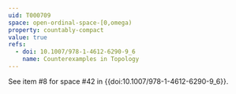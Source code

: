```yaml
---
uid: T000709
space: open-ordinal-space-[0,omega)
property: countably-compact
value: true
refs:
  - doi: 10.1007/978-1-4612-6290-9_6
    name: Counterexamples in Topology
---
```

See item #8 for space #42 in {{doi:10.1007/978-1-4612-6290-9_6}}.
